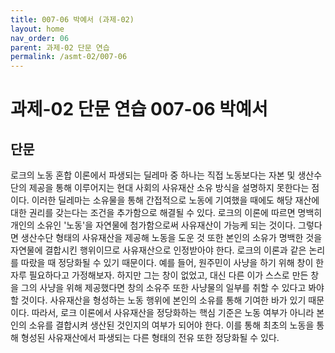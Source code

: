 ```yaml
---
title: 007-06 박예서 (과제-02)
layout: home
nav_order: 06
parent: 과제-02 단문 연습
permalink: /asmt-02/007-06
---
```


# 과제-02 단문 연습 007-06 박예서 

## 단문

로크의 노동 혼합 이론에서 파생되는 딜레마 중 하나는 직접 노동보다는 자본 및 생산수단의 제공을 통해 이루어지는 현대 사회의 사유재산 소유 방식을 설명하지 못한다는 점이다. 이러한 딜레마는 소유물을 통해 간접적으로 노동에 기여했을 때에도 해당 재산에 대한 권리를 갖는다는 조건을 추가함으로 해결될 수 있다. 로크의 이론에 따르면 명백히 개인의 소유인 '노동'을 자연물에 첨가함으로써 사유재산이 가능케 되는 것이다. 그렇다면 생산수단 형태의 사유재산을 제공해 노동을 도운 것 또한 본인의 소유가 명백한 것을 자연물에 결합시킨 행위이므로 사유재산으로 인정받아야 한다. 로크의 이론과 같은 논리를 따랐을 때 정당화될 수 있기 때문이다. 예를 들어, 원주민이 사냥을 하기 위해 창이 한 자루 필요하다고 가정해보자. 하지만 그는 창이 없었고, 대신 다른 이가 스스로 만든 창을 그의 사냥을 위해 제공했다면 창의 소유주 또한 사냥물의 일부를 취할 수 있다고 봐야 할 것이다. 사유재산을 형성하는 노동 행위에 본인의 소유를 통해 기여한 바가 있기 때문이다. 따라서, 로크 이론에서 사유재산을 정당화하는 핵심 기준은 노동 여부가 아니라 본인의 소유를 결합시켜 생산된 것인지의 여부가 되어야 한다. 이를 통해 최초의 노동을 통해 형성된 사유재산에서 파생되는 다른 형태의 전유 또한 정당화될 수 있다.